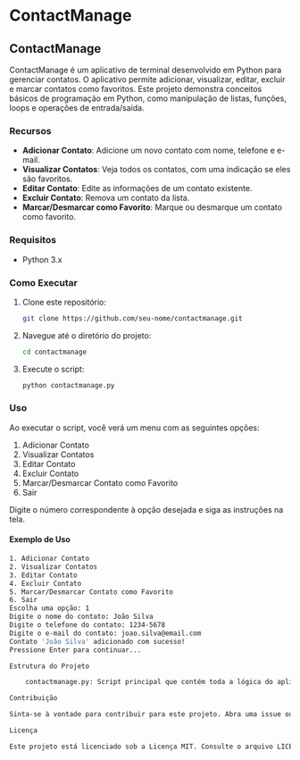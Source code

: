 # ContactManage

## ContactManage

ContactManage é um aplicativo de terminal desenvolvido em Python para gerenciar contatos. O aplicativo permite adicionar, visualizar, editar, excluir e marcar contatos como favoritos. Este projeto demonstra conceitos básicos de programação em Python, como manipulação de listas, funções, loops e operações de entrada/saída.

### Recursos

- **Adicionar Contato**: Adicione um novo contato com nome, telefone e e-mail.
- **Visualizar Contatos**: Veja todos os contatos, com uma indicação se eles são favoritos.
- **Editar Contato**: Edite as informações de um contato existente.
- **Excluir Contato**: Remova um contato da lista.
- **Marcar/Desmarcar como Favorito**: Marque ou desmarque um contato como favorito.

### Requisitos

- Python 3.x

### Como Executar

1. Clone este repositório:
    ```sh
    git clone https://github.com/seu-nome/contactmanage.git
    ```

2. Navegue até o diretório do projeto:
    ```sh
    cd contactmanage
    ```

3. Execute o script:
    ```sh
    python contactmanage.py
    ```

### Uso

Ao executar o script, você verá um menu com as seguintes opções:

1. Adicionar Contato
2. Visualizar Contatos
3. Editar Contato
4. Excluir Contato
5. Marcar/Desmarcar Contato como Favorito
6. Sair

Digite o número correspondente à opção desejada e siga as instruções na tela.

#### Exemplo de Uso

```sh
1. Adicionar Contato
2. Visualizar Contatos
3. Editar Contato
4. Excluir Contato
5. Marcar/Desmarcar Contato como Favorito
6. Sair
Escolha uma opção: 1
Digite o nome do contato: João Silva
Digite o telefone do contato: 1234-5678
Digite o e-mail do contato: joao.silva@email.com
Contato 'João Silva' adicionado com sucesso!
Pressione Enter para continuar...

Estrutura do Projeto

    contactmanage.py: Script principal que contém toda a lógica do aplicativo.

Contribuição

Sinta-se à vontade para contribuir para este projeto. Abra uma issue ou envie um pull request com melhorias e novos recursos.

Licença

Este projeto está licenciado sob a Licença MIT. Consulte o arquivo LICENSE para obter mais detalhes.


